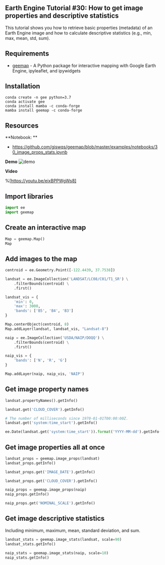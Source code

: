 ## Earth Engine Tutorial #30: How to get image properties and descriptive statistics

This tutorial shows you how to retrieve basic properties (metadata) of an Earth Engine image and how to calculate descriptive statistics (e.g., min, max, mean, std, sum). 

## Requirements
- [geemap](https://github.com/giswqs/geemap) - A Python package for interactive mapping with Google Earth Engine, ipyleaflet, and ipywidgets

## Installation
```
conda create -n gee python=3.7
conda activate gee
conda install mamba -c conda-forge
mamba install geemap -c conda-forge
```

## Resources

**Notebook: **
- https://github.com/giswqs/geemap/blob/master/examples/notebooks/30_image_props_stats.ipynb

**Demo**
![demo](https://i.imgur.com/3B6YhkI.gif)

**Video**

%[https://youtu.be/eixBPPWgWs8]

## Import libraries
```python
import ee
import geemap
```

## Create an interactive map

```python
Map = geemap.Map()
Map
```

## Add images to the map


```python
centroid = ee.Geometry.Point([-122.4439, 37.7538])

landsat = ee.ImageCollection('LANDSAT/LC08/C01/T1_SR') \
    .filterBounds(centroid) \
    .first()

landsat_vis = {
    'min': 0,
    'max': 3000,
    'bands': ['B5', 'B4', 'B3']
}

Map.centerObject(centroid, 8)
Map.addLayer(landsat, landsat_vis, "Landsat-8")
```


```python
naip = ee.ImageCollection('USDA/NAIP/DOQQ') \
    .filterBounds(centroid) \
    .first()

naip_vis = {
    'bands': ['N', 'R', 'G']
}

Map.addLayer(naip, naip_vis, 'NAIP')
```

## Get image property names


```python
landsat.propertyNames().getInfo()
```


```python
landsat.get('CLOUD_COVER').getInfo()
```


```python
# The number of milliseconds since 1970-01-01T00:00:00Z.
landsat.get('system:time_start').getInfo()
```


```python
ee.Date(landsat.get('system:time_start')).format('YYYY-MM-dd').getInfo()
```

## Get image properties all at once


```python
landsat_props = geemap.image_props(landsat)
landsat_props.getInfo()
```


```python
landsat_props.get('IMAGE_DATE').getInfo()
```


```python
landsat_props.get('CLOUD_COVER').getInfo()
```


```python
naip_props = geemap.image_props(naip)
naip_props.getInfo()
```


```python
naip_props.get('NOMINAL_SCALE').getInfo()
```

## Get image descriptive statistics

Including minimum, maximum, mean, standard deviation, and sum.


```python
landsat_stats = geemap.image_stats(landsat, scale=90)
landsat_stats.getInfo()
```


```python
naip_stats = geemap.image_stats(naip, scale=10)
naip_stats.getInfo()
```
